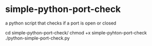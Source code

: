 # simple-python-port-check
a python script that checks if a port is open or closed

cd simple-python-port-check/
chmod +x simple-pyhton-port-check
./python-simple-port-check.py
